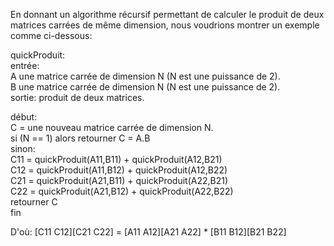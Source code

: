 En donnant un algorithme récursif permettant de calculer le produit de deux matrices carrées de même dimension, nous voudrions montrer un exemple comme ci-dessous:

quickProduit:   
entrée:     
        A une matrice carrée de dimension N (N est une puissance de 2).     
        B une matrice carrée de dimension N (N est une puissance de 2).     
sortie: produit de deux matrices. 

début:  
        C = une nouveau matrice carrée de dimension N.   
        si (N == 1) alors retourner C = A.B     
        sinon:       
        C11 = quickProduit(A11,B11) + quickProduit(A12,B21)  
        C12 = quickProduit(A11,B12) + quickProduit(A12,B22)         
        C21 = quickProduit(A21,B11) + quickProduit(A22,B21)     
        C22 = quickProduit(A21,B12) + quickProduit(A22,B22)     
retourner C     
fin

D'où:
[C11 C12][C21 C22] = [A11 A12][A21 A22] * [B11 B12][B21 B22]
